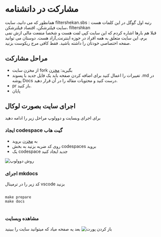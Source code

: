 <h1>مشارکت در دانشنامه</h1>
همانطور که می دانید، سایت
filtershekan.sbs
رتبه اول گوگل در این کلمات هست : سایت فیلترشکن، اقتصاد فیلترشکن، filtershkan
<br />
قبلا هم بارها اشاره کردم که این سایت کپی لفت هست و شخصا منفعت مالی ازش نمی برم، این سایت متعلق به همه افراد در حوزه
اینترنت_آزاد هست. دوستان می توانید صفحه اختصاصی خودتان را داشته باشید. فقط کافی مرج ریکوست بزنید.
<h2>مراحل مشارکت</h2>
<ul>
    <li>از مخزن سایت fork بگیرید: <a href="https://github.com/majidrezarahnavard/way_of_freedom">مخزن</a></li>
    <li>تغییرات را اعمال کنید برای اضافه کردن صفحه باید یک فایل جدید با پسوند .md در پوشه Docs درست کنید و محتویات مقاله
        را در آن قرار دهید.</li>
    <li>pr باز کنید.</li>
    <li>پایان</li>
</ul>
<h2>اجرای سایت بصورت لوکال</h2>
برای اجرای وبسایت و دوولوپ مراحل زیر را ادامه دهید
<h3> ایجاد codespace گیت هاب</h3>
<ul>
    <li>به <a href="https://github.com/majidrezarahnavard/way_of_freedom">مخزن</a> بروید</li>
    <li>روی کد ضربه بزنید به بخش codespaces بروید</li>
    <li>یک codespace جدید ایجاد کنید</li>
</ul>
<img src="https://private-user-images.githubusercontent.com/114227601/313462946-fbde0a11-f0b7-4669-a79b-eff9026c7249.png?jwt=eyJhbGciOiJIUzI1NiIsInR5cCI6IkpXVCJ9.eyJpc3MiOiJnaXRodWIuY29tIiwiYXVkIjoicmF3LmdpdGh1YnVzZXJjb250ZW50LmNvbSIsImtleSI6ImtleTUiLCJleHAiOjE3NDE1MzE4NjYsIm5iZiI6MTc0MTUzMTU2NiwicGF0aCI6Ii8xMTQyMjc2MDEvMzEzNDYyOTQ2LWZiZGUwYTExLWYwYjctNDY2OS1hNzliLWVmZjkwMjZjNzI0OS5wbmc_WC1BbXotQWxnb3JpdGhtPUFXUzQtSE1BQy1TSEEyNTYmWC1BbXotQ3JlZGVudGlhbD1BS0lBVkNPRFlMU0E1M1BRSzRaQSUyRjIwMjUwMzA5JTJGdXMtZWFzdC0xJTJGczMlMkZhd3M0X3JlcXVlc3QmWC1BbXotRGF0ZT0yMDI1MDMwOVQxNDQ2MDZaJlgtQW16LUV4cGlyZXM9MzAwJlgtQW16LVNpZ25hdHVyZT1mZDY5MGVlYmQzMzAwNzVhNTRhMjI5YTg3ZjRjNjA5NWRjMGYxMWE1MjI2ODY0MDZjZmRjMGJhY2MyYTIyYTI1JlgtQW16LVNpZ25lZEhlYWRlcnM9aG9zdCJ9.MZbLUnFOEwHvGGfS4sfkR8eIycaxH3FpZe2TtGn-iO4"
    alt="روش دوولوپ">
<h3>اجرای mkdocs</h3>
کد زیر را در ترمینال vscode بزنید
<pre>
<code>
make prepare
make docs
</code>
</pre>
<h3>مشاهده وبسایت</h3>
بعد یه صفحه میاد که میتوانید سایت را ببینید
<img src="https://private-user-images.githubusercontent.com/114227601/313463005-d156162d-c9ae-41e7-a88e-df85c1999004.png?jwt=eyJhbGciOiJIUzI1NiIsInR5cCI6IkpXVCJ9.eyJpc3MiOiJnaXRodWIuY29tIiwiYXVkIjoicmF3LmdpdGh1YnVzZXJjb250ZW50LmNvbSIsImtleSI6ImtleTUiLCJleHAiOjE3NDE1MzIxODMsIm5iZiI6MTc0MTUzMTg4MywicGF0aCI6Ii8xMTQyMjc2MDEvMzEzNDYzMDA1LWQxNTYxNjJkLWM5YWUtNDFlNy1hODhlLWRmODVjMTk5OTAwNC5wbmc_WC1BbXotQWxnb3JpdGhtPUFXUzQtSE1BQy1TSEEyNTYmWC1BbXotQ3JlZGVudGlhbD1BS0lBVkNPRFlMU0E1M1BRSzRaQSUyRjIwMjUwMzA5JTJGdXMtZWFzdC0xJTJGczMlMkZhd3M0X3JlcXVlc3QmWC1BbXotRGF0ZT0yMDI1MDMwOVQxNDUxMjNaJlgtQW16LUV4cGlyZXM9MzAwJlgtQW16LVNpZ25hdHVyZT03YmVjMTU3OTA4NWQ4MTM3MTljYzFhOWEwNDMzMzBjZTYyZTk4MDNlMTBhNDYwMTllZTBjOTJkNWMzNjNmNmJjJlgtQW16LVNpZ25lZEhlYWRlcnM9aG9zdCJ9.DCMtHPaST-Qnw0j6JZZ3XgdU4NPw2DlyzCO5ncF-4N8"
    alt="باز کردن پورت"></img>